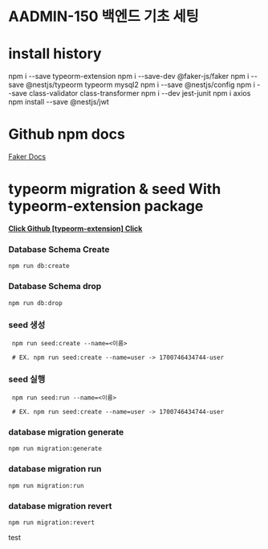 # AADMIN-150 백엔드 기초 세팅

# install history

npm i --save typeorm-extension
npm i --save-dev @faker-js/faker
npm i --save @nestjs/typeorm typeorm mysql2
npm i --save @nestjs/config
npm i --save class-validator class-transformer
npm i --dev jest-junit
npm i axios
npm install --save @nestjs/jwt

# Github npm docs

[Faker Docs](https://fakerjs.dev/guide/)

# typeorm migration & seed With typeorm-extension package

**[Click Github [typeorm-extension] Click](https://github.com/tada5hi/typeorm-extension)**

### Database Schema Create

```
npm run db:create
```

### Database Schema drop

```
npm run db:drop
```

### seed 생성

```
 npm run seed:create --name=<이름>

 # EX. npm run seed:create --name=user -> 1700746434744-user
```

### seed 실행

```
 npm run seed:run --name=<이름>

 # EX. npm run seed:create --name=user -> 1700746434744-user
```

### database migration generate

```
npm run migration:generate
```

### database migration run

```
npm run migration:run
```

### database migration revert

```
npm run migration:revert
```

test
